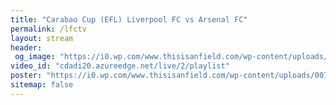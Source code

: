 ```yaml
---
title: "Carabao Cup (EFL) Liverpool FC vs Arsenal FC"
permalink: /lfctv
layout: stream
header:
 og_image: "https://i0.wp.com/www.thisisanfield.com/wp-content/uploads/007_Arsenal-CC-copy.jpg?resize=1200,625"
video_id: "cdadi20.azureedge.net/live/2/playlist"
poster: "https://i0.wp.com/www.thisisanfield.com/wp-content/uploads/007_Arsenal-CC-copy.jpg?resize=1200,625"
sitemap: false
---
```

<style>h1#page-title{display:none;height:0;visibility:hidden;!important</style>

